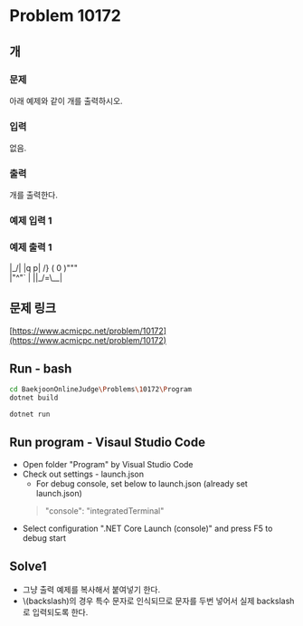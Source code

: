 # Problem 10172

## 개

### 문제

아래 예제와 같이 개를 출력하시오.

### 입력

없음.

### 출력

개를 출력한다.

### 예제 입력 1

### 예제 출력 1

|\_/|
|q p|   /}
( 0 )"""\
|"^"`    |
||_/=\\__|

## 문제 링크

[https://www.acmicpc.net/problem/10172](https://www.acmicpc.net/problem/10172)

## Run - bash

```bash
cd BaekjoonOnlineJudge\Problems\10172\Program
dotnet build
```

```bash
dotnet run
```

## Run program - Visaul Studio Code

- Open folder "Program" by Visual Studio Code
- Check out settings - launch.json
  - For debug console, set below to launch.json (already set launch.json)
  > "console": "integratedTerminal"
- Select configuration ".NET Core Launch (console)" and press F5 to debug start

## Solve1

- 그냥 출력 예제를 복사해서 붙여넣기 한다.
- \\(backslash)의 경우 특수 문자로 인식되므로 문자를 두번 넣어서 실제 backslash로 입력되도록 한다.
